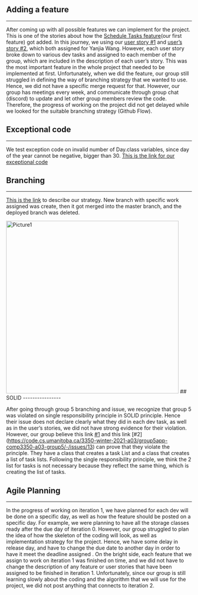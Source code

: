 ## Adding a feature
-----------------
After coming up with all possible features we can implement for the project. This is one of the stories about how the [Schedule Tasks feature](https://code.cs.umanitoba.ca/3350-winter-2021-a03/taskmonitoring-group4-comp3350-a03-winter2021/-/issues/9)(our first feature) got added. In this journey, we using our [user story #1](https://code.cs.umanitoba.ca/3350-winter-2021-a03/taskmonitoring-group4-comp3350-a03-winter2021/-/issues/3) and [user’s story #2](https://code.cs.umanitoba.ca/3350-winter-2021-a03/taskmonitoring-group4-comp3350-a03-winter2021/-/issues/4), which both assigned for Yanjia Wang. However, each user story broke down to various dev tasks and assigned to each member of the group, which are included in the description of each user’s story.
This was the most important feature in the whole project that needed to be implemented at first. Unfortunately, when we did the feature, our group still struggled in defining the way of branching strategy that we wanted to use. Hence, we did not have a specific merge request for that. However, our group has meetings every week, and communicate through group chat (discord) to update and let other group members review the code. Therefore, the progress of working on the project did not get delayed while we looked for the suitable branching strategy (Github Flow).
## Exceptional code
----------------
We test exception code on invalid number of Day.class variables, since day of the year cannot be negative, bigger than 30.
[This is the link for our exceptional code](https://code.cs.umanitoba.ca/3350-winter-2021-a03/taskmonitoring-group4-comp3350-a03-winter2021/-/commit/1f61988758b1be775390783e91cba65bd6cef6c0)
## Branching
----------

[This is the link]() to describe our strategy. New branch with specific work assigned was create, then it got merged into the master branch, and the deployed branch was deleted.

<img width="468" alt="Picture1" src="https://user-images.githubusercontent.com/42950390/109312965-486dde80-780d-11eb-8715-5c5687977e2b.png">
## SOLID
----------------

After going through group 5 branching and issue, we recognize that group 5 was violated on single responsibility principle in SOLID principle. Hence their  issue does not declare clearly what they did in each dev task, as well as in the user’s stories, we did not have strong evidence for their violation. However, our group believe this link [#1](https://code.cs.umanitoba.ca/3350-winter-2021-a03/group5app-comp3350-a03-group5/-/issues/10) and this link [#2] (https://code.cs.umanitoba.ca/3350-winter-2021-a03/group5app-comp3350-a03-group5/-/issues/13) can prove that they violate the  principle. They have a class that creates a task List and a class that creates a list of task lists. Following the single responsibility principle, we think the 2 list for tasks is not necessary because they reflect the same thing, which is creating the list of tasks.
## Agile Planning
--------------
In the progress of working on iteration 1, we have planned for each dev will be done on a specific day, as well as how the feature should be posted on a specific day. For example, we were planning to have all the storage classes  ready after the due day of iteration 0. However, our group struggled to plan the idea of how the skeleton of the coding will look, as well as implementation strategy for the project. Hence, we have some delay in release day, and have to change the due date to another day in order to have it meet the deadline assigned . On the bright side, each feature that we assign to work on iteration 1 was finished on time, and we did not have to change the description of any feature or user stories that have been assigned to be finished in iteration 1. Unfortunately, since our group is still learning slowly about the coding and the algorithm that we will use for the project, we did not post anything that connects to iteration 2.
